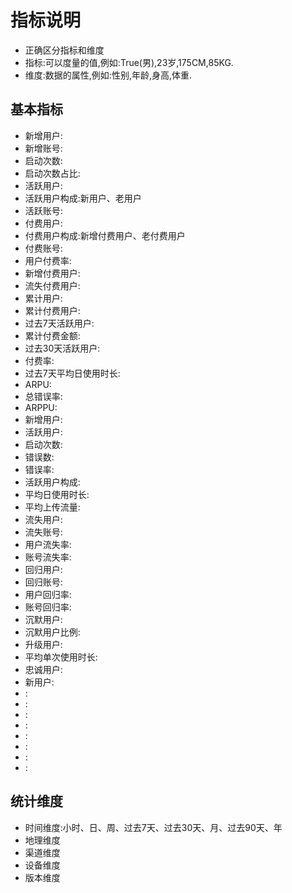
# 指标说明
- 正确区分指标和维度
- 指标:可以度量的值,例如:True(男),23岁,175CM,85KG.
- 维度:数据的属性,例如:性别,年龄,身高,体重.

## 基本指标
- 新增用户:
- 新增账号:
- 启动次数:
- 启动次数占比:
- 活跃用户:
- 活跃用户构成:新用户、老用户
- 活跃账号:
- 付费用户:
- 付费用户构成:新增付费用户、老付费用户
- 付费账号:
- 用户付费率:
- 新增付费用户:
- 流失付费用户:
- 累计用户:
- 累计付费用户:
- 过去7天活跃用户:
- 累计付费金额:
- 过去30天活跃用户:
- 付费率:
- 过去7天平均日使用时长:
- ARPU:
- 总错误率:
- ARPPU:
- 新增用户:
- 活跃用户:
- 启动次数:
- 错误数:
- 错误率:
- 活跃用户构成:
- 平均日使用时长:
- 平均上传流量:
- 流失用户:
- 流失账号:
- 用户流失率:
- 账号流失率:
- 回归用户:
- 回归账号:
- 用户回归率:
- 账号回归率:
- 沉默用户:
- 沉默用户比例:
- 升级用户:
- 平均单次使用时长:
- 忠诚用户:
- 新用户:
- :
- :
- :
- :
- :
- :
- :
- :

## 统计维度
- 时间维度:小时、日、周、过去7天、过去30天、月、过去90天、年
- 地理维度
- 渠道维度
- 设备维度
- 版本维度

